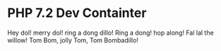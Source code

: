 # PHP 7.2 Dev Containter

Hey dol! merry dol! ring a dong dillo!
Ring a dong! hop along! Fal lal the willow!
Tom Bom, jolly Tom, Tom Bombadillo!